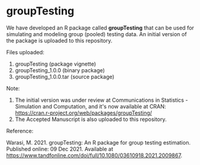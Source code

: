 # groupTesting

We have developed an R package called **groupTesting** that can be used for simulating and modeling group (pooled) testing data. An initial version of the package is uploaded to this repository. 

Files uploaded:
1.	groupTesting (package vignette)
2.	groupTesting_1.0.0  (binary package)
3.	groupTesting_1.0.0.tar  (source package)

Note: 
1. The initial version was under review at Communications in Statistics - Simulation and Computation, and it's now available at CRAN: https://cran.r-project.org/web/packages/groupTesting/
2. The Accepted Manuscript is also uploaded to this repository.


Reference:

Warasi, M. 2021. groupTesting: An R package for group testing estimation. Published online: 09 Dec 2021. Available at https://www.tandfonline.com/doi/full/10.1080/03610918.2021.2009867. 


